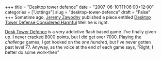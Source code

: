 +++
title = "Desktop tower defence"
date = "2007-06-10T11:06:00+12:00"
categories = ["Jottings"]
slug = "desktop-tower-defence"
draft = "False"
+++
Sometime ago, [Jeremy Zawodny](https://jeremy.zawodny.com/) published a piece
entitled [Desktop Tower Defense Considered
Harmful](https://jeremy.zawodny.com/blog/archives/008758.html) Well he is right.

[Desk Tower Defence](https://www.handdrawngames.com/DesktopTD/) is a very
addictive flash based game. I've finally given up. I never cracked 8000 points,
but I did get over 7000. Playing the _challenge_ games, I got hooked on the
_one hundred_, but I've never gotten past level 77.  Anyway, as the voice at
the end of each game says, "Right, I better do some work-then"

